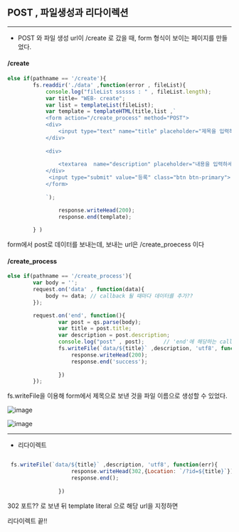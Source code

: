 ## POST , 파일생성과 리다이렉션


-------------------------------------

- POST 와 파일 생성
url이 /create 로 갔을 때, form 형식이 보이는 페이지를 만들었다.

#### /create

```javascript
else if(pathname == '/create'){
        fs.readdir('./data' ,function(error , fileList){
            console.log("fileList ssssss : " , fileList.length);
            var title= "WEB- create";
            var list = templateList(fileList);
            var template = templateHTML(title,list ,`
            <form action="/create_process" method="POST">
            <div>
                <input type="text" name="title" placeholder="제목을 입력하세요">
            </div>
            
            <div>
            
                <textarea  name="description" placeholder="내용을 입력하세요"></textarea>
            </div>
             <input type="submit" value="등록" class="btn btn-primary">
            </form>
            
            `);

                response.writeHead(200);
                response.end(template);
         
        } )

```

form에서 post로 데이터를 보내는데, 보내는 url은 /create_proecess 이다

#### /create_process

```javascript
else if(pathname == '/create_process'){
        var body = '';
        request.on('data' , function(data){
            body += data; // callback 될 때마다 데이터를 추가??
        });

        request.on('end', function(){
                var post = qs.parse(body);
                var title = post.title;
                var description = post.description;
                console.log("post" , post);      // 'end'에 해당하는 callback함수
                fs.writeFile(`data/${title}` ,description, 'utf8', function(err){
                    response.writeHead(200);
                    response.end('success');
                    
                })
        });

```

fs.writeFile을 이용해
form에서 제목으로 보낸 것을 파일 이름으로 생성할 수 있었다.

![image](https://user-images.githubusercontent.com/66653324/104668696-f0c35a00-571b-11eb-91ca-f93b4fa7104e.png)



![image](https://user-images.githubusercontent.com/66653324/104668780-1486a000-571c-11eb-9506-fddfe28b4cf6.png)

-------------------------------------------

- 리다이렉트

```javascript

 fs.writeFile(`data/${title}` ,description, 'utf8', function(err){
                    response.writeHead(302,{Location: `/?id=${title}`});
                    response.end();
                    
                })

```

302 포트?? 로 보낸 뒤 template literal 으로 해당 url을 지정하면

리다이렉트 끝!!

